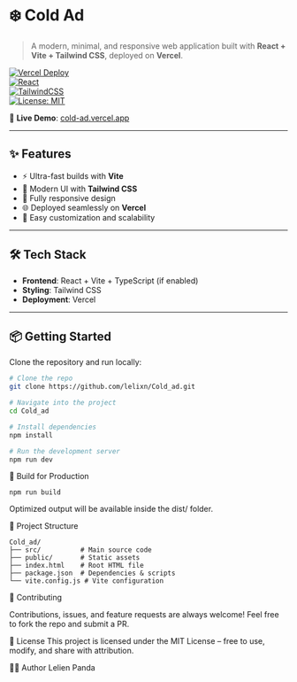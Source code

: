 # ❄️ Cold Ad

> A modern, minimal, and responsive web application built with **React + Vite + Tailwind CSS**, deployed on **Vercel**.  

[![Vercel Deploy](https://img.shields.io/badge/Deployed%20on-Vercel-000000?logo=vercel&logoColor=white)](https://cold-ad.vercel.app)  
[![React](https://img.shields.io/badge/React-20232A?logo=react&logoColor=61DAFB)](https://react.dev/)  
[![TailwindCSS](https://img.shields.io/badge/TailwindCSS-38B2AC?logo=tailwind-css&logoColor=white)](https://tailwindcss.com/)  
[![License: MIT](https://img.shields.io/badge/License-MIT-yellow.svg)](LICENSE)  

🔗 **Live Demo**: [cold-ad.vercel.app](https://cold-ad.vercel.app)  

---

## ✨ Features

- ⚡ Ultra-fast builds with **Vite**
- 🎨 Modern UI with **Tailwind CSS**
- 📱 Fully responsive design
- 🌐 Deployed seamlessly on **Vercel**
- 🔧 Easy customization and scalability

---

## 🛠️ Tech Stack

- **Frontend**: React + Vite + TypeScript (if enabled)
- **Styling**: Tailwind CSS
- **Deployment**: Vercel  

---

## 📦 Getting Started

Clone the repository and run locally:

```bash
# Clone the repo
git clone https://github.com/lelixn/Cold_ad.git

# Navigate into the project
cd Cold_ad

# Install dependencies
npm install

# Run the development server
npm run dev
```

🚀 Build for Production
```
npm run build
```
Optimized output will be available inside the dist/ folder.

📂 Project Structure
```
Cold_ad/
├── src/          # Main source code
├── public/       # Static assets
├── index.html    # Root HTML file
├── package.json  # Dependencies & scripts
└── vite.config.js # Vite configuration
```

🤝 Contributing

Contributions, issues, and feature requests are always welcome!
Feel free to fork the repo and submit a PR.

📜 License
This project is licensed under the MIT License – free to use, modify, and share with attribution.

👨‍💻 Author
Lelien Panda
